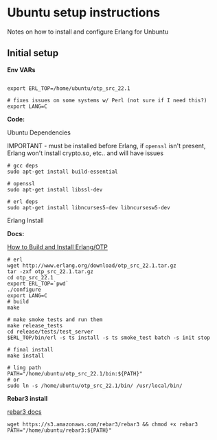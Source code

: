 # Ubuntu setup instructions

Notes on how to install and configure Erlang for Unbuntu

## Initial setup

**Env VARs**

```

export ERL_TOP=/home/ubuntu/otp_src_22.1

# fixes issues on some systems w/ Perl (not sure if I need this?)
export LANG=C
```

**Code:**

Ubuntu Dependencies

IMPORTANT - must be installed before Erlang, if `openssl` isn't present, Erlang won't install crypto.so, etc.. and will have issues

```
# gcc deps
sudo apt-get install build-essential

# openssl
sudo apt-get install libssl-dev

# erl deps
sudo apt-get install libncurses5-dev libncursesw5-dev
```

Erlang Install

**Docs:**

[How to Build and Install Erlang/OTP](http://erlang.org/doc/installation_guide/INSTALL.html#how-to-build-and-install-erlang-otp)

```
# erl
wget http://www.erlang.org/download/otp_src_22.1.tar.gz
tar -zxf otp_src_22.1.tar.gz
cd otp_src_22.1
export ERL_TOP=`pwd`   
./configure
export LANG=C
# build
make

# make smoke tests and run them
make release_tests
cd release/tests/test_server
$ERL_TOP/bin/erl -s ts install -s ts smoke_test batch -s init stop

# final install
make install

# ling path
PATH="/home/ubuntu/otp_src_22.1/bin:${PATH}"
# or
sudo ln -s /home/ubuntu/otp_src_22.1/bin/ /usr/local/bin/
```

**Rebar3 install**

[rebar3 docs](https://github.com/erlang/rebar3#getting-started)

```
wget https://s3.amazonaws.com/rebar3/rebar3 && chmod +x rebar3
PATH="/home/ubuntu/rebar3:${PATH}"
```